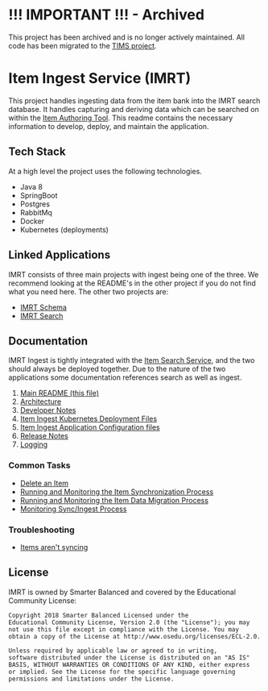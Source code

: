 # !!! IMPORTANT !!! - Archived
This project has been archived and is no longer actively maintained.  All code has been migrated to the [TIMS project](https://github.com/SmarterApp/TIMS).

# Item Ingest Service (IMRT)

This project handles ingesting data from the item bank into the IMRT search database.  It handles capturing and deriving data which can be searched on within the [Item Authoring Tool](https://github.com/SmarterApp/AP_ItemAuthoringTool).  This readme contains the necessary information to develop, deploy, and maintain the application.

## Tech Stack

At a high level the project uses the following technologies.

* Java 8
* SpringBoot
* Postgres
* RabbitMq
* Docker
* Kubernetes (deployments)

## Linked Applications
IMRT consists of three main projects with ingest being one of the three.  We recommend looking at the README's in the other project if you do not find what you need here.  The other two projects are:

* [IMRT Schema](https://github.com/SmarterApp/AP_IMRT_Schema)
* [IMRT Search](https://github.com/SmarterApp/AP_IMRT_ItemSearchService)

## Documentation
IMRT Ingest is tightly integrated with the [Item Search Service](https://github.com/SmarterApp/AP_IMRT_ItemSearchService), and the two should always be deployed together.  Due to the nature of the two applications some documentation references search as well as ingest.


1. [Main README (this file)](README.md)
2. [Architecture](docs/Architecture.md)
3. [Developer Notes](docs/developer_setup.md)
4. [Item Ingest Kubernetes Deployment Files](docs/kubernetes_deployment_files.md)
5. [Item Ingest Application Configuration files](docs/config_files.md)
6. [Release Notes](docs/release_notes.md)
7. [Logging](docs/logging.md)

### Common Tasks
* [Delete an Item](docs/delete-item.md)
* [Running and Monitoring the Item Synchronization Process](docs/exec-item-sync.md)
* [Running and Monitoring the Item Data Migration Process](docs/exec-item-migration.md)
* [Monitoring Sync/Ingest Process](docs/montitor_ingest.md)

### Troubleshooting
* [Items aren't syncing](docs/items_are_not_syncing.md)


## License
IMRT is owned by Smarter Balanced and covered by the Educational Community License:

```text
Copyright 2018 Smarter Balanced Licensed under the
Educational Community License, Version 2.0 (the "License"); you may
not use this file except in compliance with the License. You may
obtain a copy of the License at http://www.osedu.org/licenses/ECL-2.0.

Unless required by applicable law or agreed to in writing,
software distributed under the License is distributed on an "AS IS"
BASIS, WITHOUT WARRANTIES OR CONDITIONS OF ANY KIND, either express
or implied. See the License for the specific language governing
permissions and limitations under the License.
```
